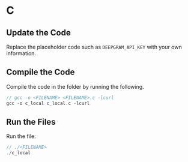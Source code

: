 # C

## Update the Code

Replace the placeholder code such as `DEEPGRAM_API_KEY` with your own information.

## Compile the Code

Compile the code in the folder by running the following.

```c
// gcc -o <FILENAME> <FILENAME>.c -lcurl
gcc -o c_local c_local.c -lcurl
```

## Run the Files

Run the file:

```c
// ./<FILENAME>
./c_local
```
